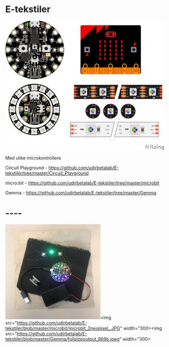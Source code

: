 # E-tekstiler

<img src="https://github.com/udirbetalab/E-tekstiler/blob/master/filer/Cplay_microbit_gemma_neopixels_bb.png" width="500"><br>

Med ulike microkontrollere

Circuit Playground - https://github.com/udirbetalab/E-tekstiler/tree/master/Circuit_Playground

micro:bit - https://github.com/udirbetalab/E-tekstiler/tree/master/microbit

Gemma - https://github.com/udirbetalab/E-tekstiler/tree/master/Gemma

# ----
<img src="https://github.com/udirbetalab/E-tekstiler/blob/master/Circuit_Playground/circuit_playground_3_neopixel.jpg" width="300"><img src="https://github.com/udirbetalab/E-tekstiler/blob/master/microbit/microbit_2neopixel_.JPG" width="300><img src="https://github.com/udirbetalab/E-tekstiler/blob/master/Gemma/fullsizeoutput_869b.jpeg" width="300> 
